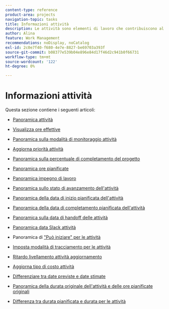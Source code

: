 ```yaml
---
content-type: reference
product-area: projects
navigation-topic: tasks
title: Informazioni attività
description: Le attività sono elementi di lavoro che contribuiscono al completamento di un progetto in Adobe Workfront. Per informazioni sulle attività, consulta i seguenti articoli.
author: Alina
feature: Work Management
recommendations: noDisplay, noCatalog
exl-id: 2c0e7f40-f680-4e7e-8827-be69703a393f
source-git-commit: b08377e539b04e896e84d17f46d2c941b0f66731
workflow-type: tm+mt
source-wordcount: '122'
ht-degree: 0%

---
```


# Informazioni attività

Questa sezione contiene i seguenti articoli:

* [Panoramica attività](../../../manage-work/tasks/task-information/tasks-overview.md)
* [Visualizza ore effettive](../../../manage-work/tasks/task-information/actual-hours.md)
* [Panoramica sulla modalità di monitoraggio attività](../../../manage-work/tasks/task-information/task-tracking-mode.md)
* [Aggiorna priorità attività](../../../manage-work/tasks/task-information/task-priority.md)
* [Panoramica sulla percentuale di completamento del progetto](../../../manage-work/tasks/task-information/project-percent-complete.md)
* [Panoramica ore pianificate](../../../manage-work/tasks/task-information/planned-hours.md)
* [Panoramica impegno di lavoro](../../../manage-work/tasks/task-information/work-effort.md)
* [Panoramica sullo stato di avanzamento dell&#39;attività](../../../manage-work/tasks/task-information/task-progress-status.md)
* [Panoramica della data di inizio pianificata dell&#39;attività](../../../manage-work/tasks/task-information/task-planned-start-date.md)
* [Panoramica della data di completamento pianificata dell&#39;attività](../../../manage-work/tasks/task-information/task-planned-completion-date.md)
* [Panoramica sulla data di handoff delle attività](../../../manage-work/tasks/task-information/handoff-task-date.md)
* [Panoramica data Slack attività](../../../manage-work/tasks/task-information/task-slack-date.md)
* Panoramica di [&quot;Può iniziare&quot; per le attività](../../../manage-work/tasks/task-information/can-start-task-overview.md)
* [Imposta modalità di tracciamento per le attività](../../../manage-work/tasks/task-information/set-tracking-mode-for-tasks.md)
* [Ritardo livellamento attività aggiornamento](../../../manage-work/tasks/task-information/task-leveling-delay.md)
* [Aggiorna tipo di costo attività](../../../manage-work/tasks/task-information/update-task-cost-type.md)
* [Differenziare tra date previste e date stimate](../../../manage-work/tasks/task-information/differentiate-projected-estimated-dates.md)
* [Panoramica della durata originale dell&#39;attività e delle ore pianificate originali](../../../manage-work/tasks/task-information/task-original-duration-and-original-planned-hours.md)
* [Differenza tra durata pianificata e durata per le attività](../../../manage-work/tasks/task-information/planned-duration-vs-duration-for-tasks.md)

  <!--
  <li><a href="../../../manage-work/tasks/task-information/project-task-issue-dates.md">Overview of project, task, and issue dates</a> </li>
  -->
